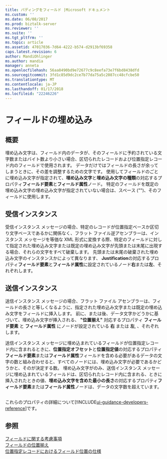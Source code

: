 ```yaml
---
title: パディングをフィールド |Microsoft ドキュメント
ms.custom: ''
ms.date: 06/08/2017
ms.prod: biztalk-server
ms.reviewer: ''
ms.suite: ''
ms.tgt_pltfrm: ''
ms.topic: article
ms.assetid: 47017036-7d64-4222-b574-d2913bf69358
caps.latest.revision: 6
author: MandiOhlinger
ms.author: mandia
manager: anneta
ms.openlocfilehash: 56aa8490bd9e72677c9c8eefa73e7f6bd8438dfd
ms.sourcegitcommit: 3fd1c85d9dc2ce7b77da75a5c2087cc48cfcbe50
ms.translationtype: MT
ms.contentlocale: ja-JP
ms.lasthandoff: 01/17/2018
ms.locfileid: "22246226"
---
```

# <a name="field-padding"></a>フィールドの埋め込み

## <a name="overview"></a>概要

埋め込み文字は、フィールド内のデータが、そのフィールドに予約されている文字数またはバイト数より小さい場合、区切られたレコードおよび位置指定レコード内のフィールドで使用されます。 データだけではフィールドの長さが余ってしまうときに、その差を調整するための文字です。 使用してフィールドのごとに埋め込み文字が指定されて、**埋め込み文字**と**埋め込み文字の種類**の対応するプロパティ**フィールド要素**と**フィールド属性**ノード。 特定のフィールドを既定の埋め込み文字の埋め込み文字が指定されていない場合は、スペース ("")、そのフィールドに使用します。  
  
## <a name="inbound-instances"></a>受信インスタンス
 受信インスタンス メッセージの場合、特定のレコードが位置指定ベースか区切り文字ベースであるかに関係なく、フラット ファイル逆アセンブラーは、インスタンス メッセージを等価な XML 形式に変換する際、特定のフィールドに対して指定された埋め込み文字または既定の埋め込み文字が先頭または末尾に出現する場合、それらの文字をすべて破棄します。 先頭または末尾の破棄された埋め込み文字のインスタンスかによって異なります、 **Justification**の対応するプロパティ**フィールド要素**と**フィールド属性**に設定されているノード**右**または**左**、それぞれします。  

## <a name="outbound-instances"></a>送信インスタンス  
 送信インスタンス メッセージの場合、フラット ファイル アセンブラーは、フィールドの長さと等しくなるように、指定された埋め込み文字または既定の埋め込み文字をフィールドに挿入します。 前に、または後、データ文字かどうかに基づいて、埋め込み文字が挿入される、 **"位置揃え"** 対応するプロパティ **フィールド要素** と **フィールド属性** にノードが設定されている **右** または **左**, 、それぞれします。  
  
 送信インスタンス メッセージに埋め込まれているフィールドが位置指定レコード内に含まれるときに、**位置指定オフセット**と**位置指定値**の対応するプロパティ**フィールド要素**または**フィールド属性**フィールドを含める必要があるデータの文字の数と組み合わせると、すべてのノードには、埋め込み文字が必要であるかどうかと、そのが決定する数。 埋め込み文字がのみ、送信インスタンス メッセージに埋め込まれているフィールドは、区切られたレコード内に含まれる、ときに挿入されたときの値、**埋め込み文字を含めた最小の長さ**の対応するプロパティ**フィールド要素**または**フィールド属性**ノードは、データの文字数を超えています。  

## 
これらのプロパティの詳細について[!INCLUDE[ui-guidance-developers-reference](../includes/ui-guidance-developers-reference.md)]です。

## <a name="see-also"></a>参照  
 [フィールドに関する考慮事項](../core/field-considerations.md)   
 [フィールドの位置揃え](../core/field-justification.md)   
 [位置指定レコードにおけるフィールド位置の仕様](../core/specification-of-field-positions-within-positional-records.md)  